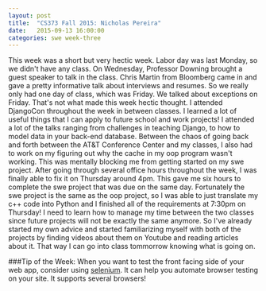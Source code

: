```yaml
---
layout: post
title:  "CS373 Fall 2015: Nicholas Pereira"
date:   2015-09-13 16:00:00
categories: swe week-three
---
```


This week was a short but very hectic week. Labor day was last Monday, so we didn't have any class. On Wednesday, Professor Downing brought a guest speaker to talk in the class. Chris Martin
from Bloomberg came in and gave a pretty informative talk about interviews and resumes. So we really only had one day of class, which was Friday. We talked about exceptions on Friday. 
That's not what made this week hectic thought. I attended DjangoCon throughout the week in between classes. I learned a lot of useful things that I can apply to future school and work projects!
I attended a lot of the talks ranging from challenges in teaching Django, to how to model data in your back-end database. Between the chaos of going back and forth
between the AT&T Conference Center and my classes, I also had to work on my figuring out why the cache in my oop program wasn't working. This was mentally blocking me from getting started on
my swe project. After going through several office hours throughout the week, I was finally able to fix it on Thursday around 4pm. This gave me six hours to complete the swe project
that was due on the same day. Fortunately the swe project is the same as the oop project, so I was able to just translate my c++ code into Python and I finished all of the requirements
at 7:30pm on Thursday! I need to learn how to manage my time between the two classes since future projects will not be exactly the same anymore. So I've already started my own advice and
started familiarizing myself with both of the projects by finding videos about them on Youtube and reading articles about it. That way I can go into class tommorrow knowing what is going on.

###Tip of the Week:
When you want to test the front facing side of your web app, consider using [selenium](http://www.seleniumhq.org/docs/). It can help you automate browser testing on your site. It supports 
several browsers!